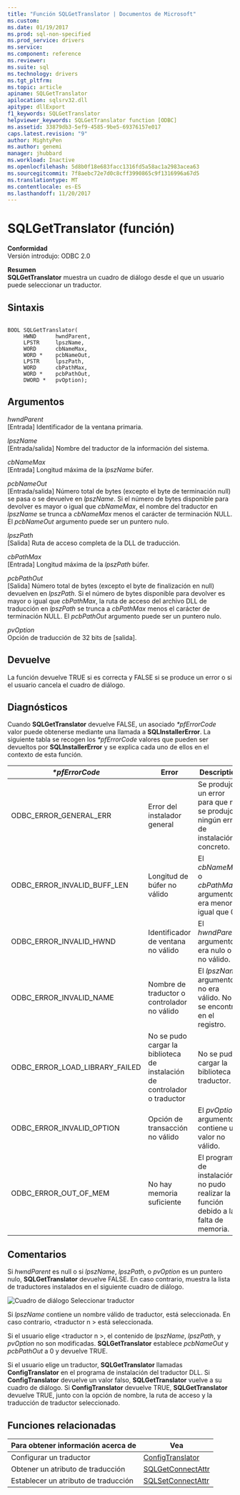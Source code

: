 ```yaml
---
title: "Función SQLGetTranslator | Documentos de Microsoft"
ms.custom: 
ms.date: 01/19/2017
ms.prod: sql-non-specified
ms.prod_service: drivers
ms.service: 
ms.component: reference
ms.reviewer: 
ms.suite: sql
ms.technology: drivers
ms.tgt_pltfrm: 
ms.topic: article
apiname: SQLGetTranslator
apilocation: sqlsrv32.dll
apitype: dllExport
f1_keywords: SQLGetTranslator
helpviewer_keywords: SQLGetTranslator function [ODBC]
ms.assetid: 33879db3-5ef9-4585-9be5-69376157e017
caps.latest.revision: "9"
author: MightyPen
ms.author: genemi
manager: jhubbard
ms.workload: Inactive
ms.openlocfilehash: 5d8b0f18e683facc1316fd5a58ac1a2983acea63
ms.sourcegitcommit: 7f8aebc72e7d0c8cff3990865c9f1316996a67d5
ms.translationtype: MT
ms.contentlocale: es-ES
ms.lasthandoff: 11/20/2017
---
```

# <a name="sqlgettranslator-function"></a>SQLGetTranslator (función)
**Conformidad**  
 Versión introdujo: ODBC 2.0  
  
 **Resumen**  
 **SQLGetTranslator** muestra un cuadro de diálogo desde el que un usuario puede seleccionar un traductor.  
  
## <a name="syntax"></a>Sintaxis  
  
```  
  
BOOL SQLGetTranslator(  
     HWND      hwndParent,  
     LPSTR     lpszName,  
     WORD      cbNameMax,  
     WORD *    pcbNameOut,  
     LPSTR     lpszPath,  
     WORD      cbPathMax,  
     WORD *    pcbPathOut,  
     DWORD *   pvOption);  
```  
  
## <a name="arguments"></a>Argumentos  
 *hwndParent*  
 [Entrada] Identificador de la ventana primaria.  
  
 *lpszName*  
 [Entrada/salida] Nombre del traductor de la información del sistema.  
  
 *cbNameMax*  
 [Entrada] Longitud máxima de la *lpszName* búfer.  
  
 *pcbNameOut*  
 [Entrada/salida] Número total de bytes (excepto el byte de terminación null) se pasa o se devuelve en *lpszName*. Si el número de bytes disponible para devolver es mayor o igual que *cbNameMax*, el nombre del traductor en *lpszName* se trunca a *cbNameMax* menos el carácter de terminación NULL. El *pcbNameOut* argumento puede ser un puntero nulo.  
  
 *lpszPath*  
 [Salida] Ruta de acceso completa de la DLL de traducción.  
  
 *cbPathMax*  
 [Entrada] Longitud máxima de la *lpszPath* búfer.  
  
 *pcbPathOut*  
 [Salida] Número total de bytes (excepto el byte de finalización en null) devuelven en *lpszPath*. Si el número de bytes disponible para devolver es mayor o igual que *cbPathMax*, la ruta de acceso del archivo DLL de traducción en *lpszPath* se trunca a *cbPathMax* menos el carácter de terminación NULL. El *pcbPathOut* argumento puede ser un puntero nulo.  
  
 *pvOption*  
 Opción de traducción de 32 bits de [salida].  
  
## <a name="returns"></a>Devuelve  
 La función devuelve TRUE si es correcta y FALSE si se produce un error o si el usuario cancela el cuadro de diálogo.  
  
## <a name="diagnostics"></a>Diagnósticos  
 Cuando **SQLGetTranslator** devuelve FALSE, un asociado  *\*pfErrorCode* valor puede obtenerse mediante una llamada a **SQLInstallerError**. La siguiente tabla se recogen los  *\*pfErrorCode* valores que pueden ser devueltos por **SQLInstallerError** y se explica cada uno de ellos en el contexto de esta función.  
  
|*\*pfErrorCode*|Error|Description|  
|---------------------|-----------|-----------------|  
|ODBC_ERROR_GENERAL_ERR|Error del instalador general|Se produjo un error para que no se produjo ningún error de instalación concreto.|  
|ODBC_ERROR_INVALID_BUFF_LEN|Longitud de búfer no válido|El *cbNameMax* o *cbPathMax* argumento era menor o igual que 0.|  
|ODBC_ERROR_INVALID_HWND|Identificador de ventana no válido|El *hwndParent* argumento era nulo o no válido.|  
|ODBC_ERROR_INVALID_NAME|Nombre de traductor o controlador no válido|El *lpszName* argumento no era válido. No se encontró en el registro.|  
|ODBC_ERROR_LOAD_LIBRARY_FAILED|No se pudo cargar la biblioteca de instalación de controlador o traductor|No se pudo cargar la biblioteca de traductor.|  
|ODBC_ERROR_INVALID_OPTION|Opción de transacción no válido|El *pvOption* argumento contiene un valor no válido.|  
|ODBC_ERROR_OUT_OF_MEM|No hay memoria suficiente|El programa de instalación no pudo realizar la función debido a la falta de memoria.|  
  
## <a name="comments"></a>Comentarios  
 Si *hwndParent* es null o si *lpszName*, *lpszPath*, o *pvOption* es un puntero nulo, **SQLGetTranslator** devuelve FALSE. En caso contrario, muestra la lista de traductores instalados en el siguiente cuadro de diálogo.  
  
 ![Cuadro de diálogo Seleccionar traductor](../../../odbc/reference/syntax/media/ch23j.gif "CH23J")  
  
 Si *lpszName* contiene un nombre válido de traductor, está seleccionada. En caso contrario, \<traductor n > está seleccionada.  
  
 Si el usuario elige \<traductor n >, el contenido de *lpszName*, *lpszPath*, y *pvOption* no son modificadas. **SQLGetTranslator** establece *pcbNameOut* y *pcbPathOut* a 0 y devuelve TRUE.  
  
 Si el usuario elige un traductor, **SQLGetTranslator** llamadas **ConfigTranslator** en el programa de instalación del traductor DLL. Si **ConfigTranslator** devuelve un valor falso, **SQLGetTranslator** vuelve a su cuadro de diálogo. Si **ConfigTranslator** devuelve TRUE, **SQLGetTranslator** devuelve TRUE, junto con la opción de nombre, la ruta de acceso y la traducción de traductor seleccionado.  
  
## <a name="related-functions"></a>Funciones relacionadas  
  
|Para obtener información acerca de|Vea|  
|---------------------------|---------|  
|Configurar un traductor|[ConfigTranslator](../../../odbc/reference/syntax/configtranslator-function.md)|  
|Obtener un atributo de traducción|[SQLGetConnectAttr](../../../odbc/reference/syntax/sqlgetconnectattr-function.md)|  
|Establecer un atributo de traducción|[SQLSetConnectAttr](../../../odbc/reference/syntax/sqlsetconnectattr-function.md)|
